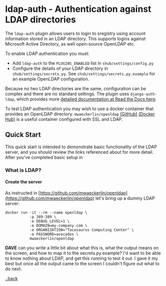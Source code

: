 # ldap-auth - Authentication against LDAP directories

The `ldap-auth` plugin allows users to login to sregistry using account information stored in an
LDAP directory. This supports logins against Microsoft Active Directory, as well open-source
OpenLDAP etc.

To enable LDAP authentication you must:

  * Add `ldap-auth` to the `PLUGINS_ENABLED` list in `shub/settings/config.py`
  * Configure the details of your LDAP directory in `shub/settings/secrets.py`. See
    `shub/settings/secrets.py.example` for an example OpenLDAP configuration.
  
Because no two LDAP directories are the same, configuration can be complex and there are no
standard settings. The plugin uses `django-auth-ldap`, which provides more [detailed documentation
at Read the Docs here](https://django-auth-ldap.readthedocs.io/en/1.2.x/authentication.html).

To test LDAP authentication you may wish to use a docker container that provides an OpenLDAP
directory. `mwaeckerlin/openldap` [(GitHub)](https://github.com/mwaeckerlin/openldap) [(Docker
Hub)](https://hub.docker.com/r/mwaeckerlin/openldap/) is a useful container configured 
with SSL and LDAP.

## Quick Start
This quick start is intended to demonstrate basic functionality of the LDAP server, and you should
review the links referenced about for more detail. After you've completed basic setup in

### What is LDAP?


#### Create the server
As instructed in [https://github.com/mwaeckerlin/openldap](https://github.com/mwaeckerlin/openldap) let's bring 
up a dummy LDAP server:

```
docker run -it --rm --name openldap \
           -p 389:389 \
           -e DEBUG_LEVEL=1 \
           -e DOMAIN=my-company.com \
           -e ORGANIZATION="Tacosaurus Computing Center" \
           -e PASSWORD=avocados \
           mwaeckerlin/openldap
```

**DAVE** can you write a little bit about what this is, what the output means on the screen, and how to map
it to the secrets.py.example? I'd want to be able to know nothing about LDAP, and get this running to test it out.
I gave it my best but once all the output came to the screen I couldn't figure out what to do next.

[..back](../README.md)
